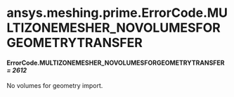 # ansys.meshing.prime.ErrorCode.MULTIZONEMESHER_NOVOLUMESFORGEOMETRYTRANSFER



#### ErrorCode.MULTIZONEMESHER_NOVOLUMESFORGEOMETRYTRANSFER *= 2612*

No volumes for geometry import.

<!-- !! processed by numpydoc !! -->
